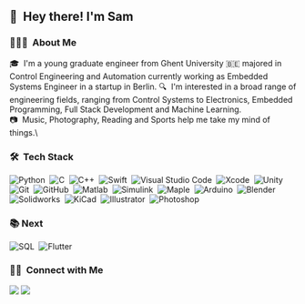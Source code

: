 ## 👋 &nbsp;Hey there! I'm Sam

### 👨🏻‍💻 &nbsp;About Me

🎓 &nbsp;I'm a young graduate engineer from Ghent University :belgium: majored in Control Engineering and Automation currently working as Embedded Systems Engineer in a startup in Berlin.
:mag: &nbsp;I'm interested in a broad range of engineering fields, ranging from Control Systems to Electronics, Embedded Programming, Full Stack Development and Machine Learning.\
:camera: &nbsp;Music, Photography, Reading and Sports help me take my mind of things.\
 <!--- 📄 &nbsp;Please have a look at my [Résumé](https://www.adityavsingh.com/resume.html) for more details about me. I'm open to feedback and suggestions!) --->

### 🛠 &nbsp;Tech Stack

![Python](https://img.shields.io/badge/-Python-3776AB?style=flat&logo=python&logoColor=white)&nbsp;
![C](https://img.shields.io/badge/-C-A8B9CC?style=flat&logo=C&logoColor=white)&nbsp;
![C++](https://img.shields.io/badge/-C++-00599CA?style=flat&logo=C%2B%2B&logoColor=white)&nbsp;
![Swift](https://img.shields.io/badge/-Swift-FA7343?style=flat&logo=Swift&logoColor=white)&nbsp;
![Visual Studio Code](https://img.shields.io/badge/-Visual%20Studio%20Code-007ACC?style=flat&logo=visual-studio-code&logoColor=white)&nbsp;
![Xcode](https://img.shields.io/badge/-Xcode-147EFB?style=flat&logo=xcode&logoColor=white)&nbsp;
![Unity](https://img.shields.io/badge/-Unity-000000?style=flat&logo=unity&logoColor=white)&nbsp;
![Git](https://img.shields.io/badge/-Git-F05032?style=flat&logo=git&logoColor=white)&nbsp;
![GitHub](https://img.shields.io/badge/-GitHub-181717?style=flat&logo=github&logoColor=white)&nbsp;
![Matlab](https://img.shields.io/badge/-Matlab-007ACC?style=flat&logo=matlab&logoColor=white)&nbsp;
![Simulink](https://img.shields.io/badge/-Simulink-F05032?style=flat&logo=simulink&logoColor=white)&nbsp;
![Maple](https://img.shields.io/badge/-Maple-3A6693?style=flat&logo=maple&logoColor=white)&nbsp;
![Arduino](https://img.shields.io/badge/-Arduino/Teensy-00979D?style=flat&logo=arduino&logoColor=white)&nbsp;
![Blender](https://img.shields.io/badge/-Blender-F5792A?style=flat&logo=blender&logoColor=white)&nbsp;
![Solidworks](https://img.shields.io/badge/-Solidworks-BD2C22?style=flat&logo=solidworks&logoColor=white)&nbsp;
![KiCad](https://img.shields.io/badge/-KiCad-B68E29?style=flat&logo=kicad&logoColor=white)&nbsp;
![Illustrator](https://img.shields.io/badge/-Illustrator-FF9A00?style=flat&logo=adobe-illustrator&logoColor=white)&nbsp;
![Photoshop](https://img.shields.io/badge/-Photoshop-31A8FF?style=flat&logo=adobe-photoshop&logoColor=white)&nbsp;

### :books: Next

![SQL](https://img.shields.io/badge/-PostgreSQL-4169E1?style=flat&logo=postgresql&logoColor=white)&nbsp;
![Flutter](https://img.shields.io/badge/-Flutter-02569B?style=flat&logo=flutter&logoColor=white)&nbsp;

### 🤝🏻 &nbsp;Connect with Me

<p align="left">
<a href="https://www.linkedin.com/in/sam-van-gysegem-849675100/"><img src="https://img.shields.io/badge/-Sam%20Van%20Gysegem-0A66C2?style=flat&logo=Linkedin&logoColor=white"/></a>
<a href="https://www.facebook.com/profile.php?id=100006229087640"><img src="https://img.shields.io/badge/-Sam%20Van%20Gysegem-1877F2?style=flat&logo=Facebook&logoColor=white"/></a>
</p>


